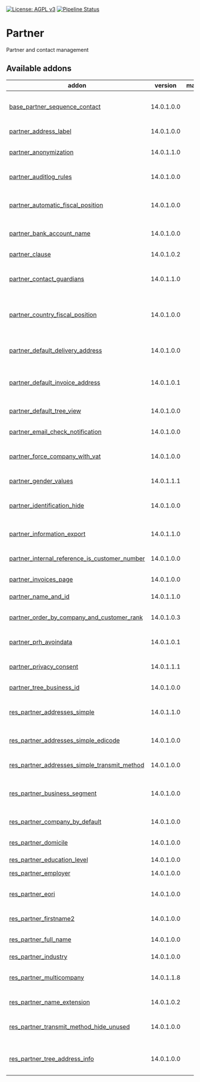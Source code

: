 [![License: AGPL v3](https://img.shields.io/badge/License-AGPL%20v3-blue.svg)](https://www.gnu.org/licenses/agpl-3.0)
[![Pipeline Status](https://gitlab.com/tawasta/odoo/partner/badges/14.0-dev/pipeline.svg)](https://gitlab.com/tawasta/odoo/partner/-/pipelines/)

Partner
=====
Partner and contact management

[//]: # (addons)

Available addons
----------------
addon | version | maintainers | summary
--- | --- | --- | ---
[base_partner_sequence_contact](base_partner_sequence_contact/) | 14.0.1.0.0 |  | Give unique partner sequence numbers for all partner types
[partner_address_label](partner_address_label/) | 14.0.1.0.0 |  | Partner - Address Label
[partner_anonymization](partner_anonymization/) | 14.0.1.1.0 |  | Allows anonymization partners
[partner_auditlog_rules](partner_auditlog_rules/) | 14.0.1.0.0 |  | Adds audit log rules for res partner
[partner_automatic_fiscal_position](partner_automatic_fiscal_position/) | 14.0.1.0.0 |  | Set new partner fiscal position based on fiscal position rules
[partner_bank_account_name](partner_bank_account_name/) | 14.0.1.0.0 |  | Add a name for partner bank account
[partner_clause](partner_clause/) | 14.0.1.0.2 |  | Partner clause records
[partner_contact_guardians](partner_contact_guardians/) | 14.0.1.1.0 |  | Allows partner to have other partners guardians
[partner_country_fiscal_position](partner_country_fiscal_position/) | 14.0.1.0.0 |  | Automatically selects Partner's Fiscal Position based on its country
[partner_default_delivery_address](partner_default_delivery_address/) | 14.0.1.0.0 |  | Allows defining a default delivery address for partners
[partner_default_invoice_address](partner_default_invoice_address/) | 14.0.1.0.1 |  | Allows defining a default invoice address for partners
[partner_default_tree_view](partner_default_tree_view/) | 14.0.1.0.0 |  | Defaults Contacts action to tree view
[partner_email_check_notification](partner_email_check_notification/) | 14.0.1.0.0 |  | Require partner email in views
[partner_force_company_with_vat](partner_force_company_with_vat/) | 14.0.1.0.0 |  | Force partner type to company when VAT is given
[partner_gender_values](partner_gender_values/) | 14.0.1.1.1 |  | Partner gender values
[partner_identification_hide](partner_identification_hide/) | 14.0.1.0.0 |  | Hide partner identification page from non-admins
[partner_information_export](partner_information_export/) | 14.0.1.1.0 |  | Allows exporting all partner information
[partner_internal_reference_is_customer_number](partner_internal_reference_is_customer_number/) | 14.0.1.0.0 |  | Use Internal reference as Customer number
[partner_invoices_page](partner_invoices_page/) | 14.0.1.0.0 |  | Invoices page on partner form
[partner_name_and_id](partner_name_and_id/) | 14.0.1.1.0 |  | Partner name and ID
[partner_order_by_company_and_customer_rank](partner_order_by_company_and_customer_rank/) | 14.0.1.0.3 |  | Order Partners by is_company and customer_rank
[partner_prh_avoindata](partner_prh_avoindata/) | 14.0.1.0.1 |  | Fetch partner information from PRH
[partner_privacy_consent](partner_privacy_consent/) | 14.0.1.1.1 |  | Adds privacy consent helpers for partner
[partner_tree_business_id](partner_tree_business_id/) | 14.0.1.0.0 |  | Res Partner Business ID
[res_partner_addresses_simple](res_partner_addresses_simple/) | 14.0.1.1.0 |  | Show company addresses and contacts in list instead of cards
[res_partner_addresses_simple_edicode](res_partner_addresses_simple_edicode/) | 14.0.1.0.0 |  | Add edicode to simple address tree view
[res_partner_addresses_simple_transmit_method](res_partner_addresses_simple_transmit_method/) | 14.0.1.0.0 |  | Add transmit method to simple address tree view
[res_partner_business_segment](res_partner_business_segment/) | 14.0.1.0.0 |  | Add multilayer business segments for partners
[res_partner_company_by_default](res_partner_company_by_default/) | 14.0.1.0.0 |  | New partners are companies by default
[res_partner_domicile](res_partner_domicile/) | 14.0.1.0.0 |  | Adds domicile field for partner
[res_partner_education_level](res_partner_education_level/) | 14.0.1.0.0 |  | Partner Education level
[res_partner_employer](res_partner_employer/) | 14.0.1.0.0 |  | Partner employer
[res_partner_eori](res_partner_eori/) | 14.0.1.0.0 |  | Adds field for EORI number to res.partner and res.company
[res_partner_firstname2](res_partner_firstname2/) | 14.0.1.0.0 |  | Partner firstname2
[res_partner_full_name](res_partner_full_name/) | 14.0.1.0.0 |  | Adds a full recursive name for partners
[res_partner_industry](res_partner_industry/) | 14.0.1.0.0 |  | Partner Industry
[res_partner_multicompany](res_partner_multicompany/) | 14.0.1.1.8 |  | Allows tagging a partner to multiple companies
[res_partner_name_extension](res_partner_name_extension/) | 14.0.1.0.2 |  | Name extension field for partner
[res_partner_transmit_method_hide_unused](res_partner_transmit_method_hide_unused/) | 14.0.1.0.0 |  | Hide transmit_method if partner is not a customer/supplier
[res_partner_tree_address_info](res_partner_tree_address_info/) | 14.0.1.0.0 |  | Street, city and zip are shown in the partner tree view

[//]: # (end addons)
